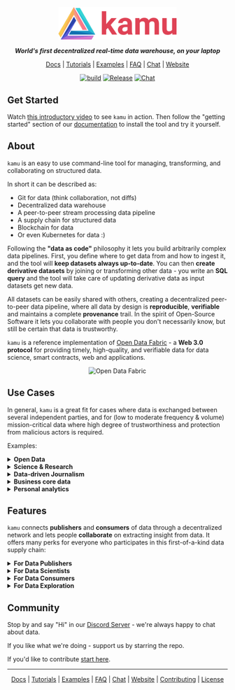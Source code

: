 <div align="center">

<img alt="kamu" src="docs/readme_files/kamu_logo.png" width=270/>

<p><strong><i>World's first decentralized real-time data warehouse, on your laptop</i></strong></p>

[Docs] | [Tutorials] | [Examples] | [FAQ] | [Chat] | [Website]

[![build](https://github.com/kamu-data/kamu-cli/workflows/build/badge.svg)](https://github.com/kamu-data/kamu-cli/actions)
[![Release](https://github.com/kamu-data/kamu-cli/workflows/release/badge.svg)](https://github.com/kamu-data/kamu-cli/actions)
[![Chat](https://shields.io/discord/898726370199359498)](https://discord.gg/nU6TXRQNXC)

</p>
</div>

## Get Started

Watch [this introductory video](https://www.youtube.com/watch?v=oUTiWW6W78A&list=PLV91cS45lwVG20Hicztbv7hsjN6x69MJk) to see `kamu` in action. Then follow the "getting started" section of our [documentation] to install the tool and try it yourself.

## About

`kamu` is an easy to use command-line tool for managing, transforming, and collaborating on structured data. 

In short it can be described as:
* Git for data (think collaboration, not diffs)
* Decentralized data warehouse
* A peer-to-peer stream processing data pipeline
* A supply chain for structured data
* Blockchain for data
* Or even Kubernetes for data :)

Following the **"data as code"** philosophy it lets you build arbitrarily complex data pipelines. First, you define where to get data from and how to ingest it, and the tool will **keep datasets always up-to-date**. You can then **create derivative datasets** by joining or transforming other data - you write an **SQL query** and the tool will take care of updating derivative data as input datasets get new data. 

All datasets can be easily shared with others, creating a decentralized peer-to-peer data pipeline, where all data by design is **reproducible**, **verifiable** and maintains a complete **provenance** trail. In the spirit of Open-Source Software it lets you collaborate with people you don't necessarily know, but still be certain that data is trustworthy.

`kamu` is a reference implementation of [Open Data Fabric](https://github.com/kamu-data/open-data-fabric) - a **Web 3.0 protocol** for providing timely, high-quality, and verifiable data for data science, smart contracts, web and applications.

<div align="center">
<img src="./docs/readme_files/dataset_graph.png" alt="Open Data Fabric">
</div>


## Use Cases

In general, `kamu` is a great fit for cases where data is exchanged between several independent parties, and for (low to moderate frequency & volume) mission-critical data where high degree of trustworthiness and protection from malicious actors is required.

Examples:

<details>
<summary><b>Open Data</b></summary>
To share data outside of your organization today you have limited options:

- You can publish it on some open data portal and lose ownership and control of your data
- You can deploy and operate some open-source data portal, but you probably have neither time or money to do so
- You can self-host it as a CSV file on some simple HTTP/FTP server, but then you are making it extremely hard for others to discover your data

For most data publishers, publishing data is not a core part of their business, so `kamu` aims to make publishing as easy as possible. It invisibly guides publishers towards best data management practices (preserving history, making data reproducible and verifiable) and lets consumers access data instantly, in a ready to use form.
</details>

<details>
<summary><b>Science & Research</b></summary>
One of the driving forces behind `kamu`'s design was the [ongoing reproducibility crisis](https://www.nature.com/articles/533452a) in science. We believe that to a large extent it's caused by our poor data management practices.

After incidents like [The Surgisphere scandal](https://www.the-scientist.com/features/the-surgisphere-scandal-what-went-wrong--67955) the sentiment in research is changing from assuming that all research is done in good faith, to considering any research unreliable until its proven so.

With `kamu`:

- You can make your data projects fully reproducible using built-in stable references mechanism
- Your data analysis results can be reproduced and verified by others in minutes
- All the data prep work (that often accounts for [80% of time of a data scientist](https://www.forbes.com/sites/gilpress/2016/03/23/data-preparation-most-time-consuming-least-enjoyable-data-science-task-survey-says/?sh=348d5f876f63)) can be shared and reused by others
- Your datasets will continue to function long after you're done with your project, so the work done years ago will continue to produce valuable insights with minimal maintenance on your part
</details>

<details>
<summary><b>Data-driven Journalism</b></summary>
Data-driven journalism is on the rise and has proven to be extremely effective. In the world of misinformation and extremely polarized opinions data provides us an achoring point to discuss complex problems and analyze cause and effect. Data itself is non-partisan and has no secret agenda, and arguments around different interpretations of data are infinitely more productive than ones based on gut feelings.

Unfortunately, too often data has issues that undermine its trustworthiness. And even if the data is correct, it's very easy to pose a question about its sources that will take too long to answer - the data will be dismissed, and the gut feelings will step in.

This is why `kamu`'s goal is to make data **verifiably trustworthy** and make answering **provenance** questions a matter of seconds. Only when data cannot be easily dismissed we will start to pay proper attention to it.
</details>

<details>
<summary><b>Business core data</b></summary>
`kamu` aims to be the most reliable data management solution that provides recent data while maintaining highest degree of accountability and tamper-proof provenance, without you having to put all data in some central database. We're developing it with financial and pharmaceutical use cases in mind, where audit and compliance could be fully automated through our system.

Note that we currently focus on mission-critical data and `kamu` is not well suited for IoT or other high-frequency and high-volume cases.
</details>

<details>
<summary><b>Personal analytics</b></summary>
Being data geeks, we use `kamu` for data-driven decision making even in our personal lives. Actually, our largest data pipelines so far were created for personal finance - to collect and harmonize data from multiple bank accounts, convert currencies, and analyze stocks trading data. We also scrape a lot of websites to make smarter purchasing decisions. `kamu` lets us keep all this data up-to-date with absolute minimal effort.
</details>

## Features

`kamu` connects **publishers** and **consumers** of data through a decentralized network and lets people **collaborate** on extracting insight from data. It offers many perks for everyone who participates in this first-of-a-kind data supply chain:

<details>
<summary><b>For Data Publishers</b></summary>

- Easily **share your data** with the world **without moving it** anywhere
- Retain full **ownership and control** of your data
- Close the feedback loop and **see who and how uses your data**
- Provide **real-time**, **verifiable and reproducible** data that follows the best data management practices
  ![Pull Data](docs/readme_files/pull-multi.gif)

</details>

<details>
<summary><b>For Data Scientists</b></summary>

- **Ingest any existing dataset** from the web
- Always **stay up-to-date** by pulling latest updates from the data sources with just one command
- Use **stable data references** to make your data projects fully reproducible
- **Collaborate** on cleaning and improving data of existing datasets
- Create derivative datasets by transforming, enriching, and summarizing data others have published
- **Write query once and run it forever** - our pipelines require nearly zero maintenance
- Built-in support for **GIS data**
- **Share** your results with others in a fully reproducible and reusable form

</details>

<details>
<summary><b>For Data Consumers</b></summary>

- **Download** a dataset from a shared repository
- **Verify** that all data comes from trusted sources using 100% accurate **lineage**
- **Audit** the chain of transformations this data went through
- **Validate** that downloaded was not tampered with a single command
- **Trust** your data by knowing where every single bit of information came from with our **fine grain provenance**

</details>

<details>
<summary><b>For Data Exploration</b></summary>

- Explore data and run **ad-hoc SQL queries** (backed by the power of Apache Spark)
- Launch a **Jupyter notebook** with one command
- Join, filter, and shape your data using SQL
- Visualize the result using your favorite library
  ![SQL Shell](docs/first_steps_files/sql.gif)
  ![Jupyter](docs/first_steps_files/notebook-005.png)

</details>


## Community

Stop by and say "Hi" in our [Discord Server](https://discord.gg/nU6TXRQNXC) - we're always happy to chat about data.

If you like what we're doing - support us by starring the repo.

If you'd like to contribute [start here](docs/contributing.md).

---

<div align="center">
  
[Docs] | [Tutorials] | [Examples] | [FAQ] | [Chat] | [Website] | [Contributing] | [License]
</div>

[Tutorials]: docs/learning_materials.md
[Examples]: docs/examples/index.md
[Docs]: docs/index.md
[Documentation]: docs/index.md
[FAQ]: docs/faq.md
[Chat]: https://discord.gg/nU6TXRQNXC
[Contributing]: docs/contributing.md
[License]: LICENSE.txt
[Website]: https://www.kamu.dev
